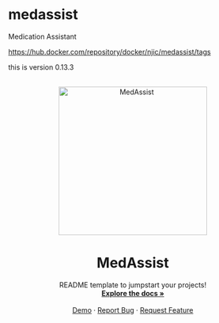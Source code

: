 # medassist
Medication Assistant

https://hub.docker.com/repository/docker/njic/medassist/tags


this is version 0.13.3

<br />
<div align="center">
  <img src="/icons/logo-pills.svg" width="300" title="MedAssist">

  <h1>MedAssist</h1>

  <p align="center">README template to jumpstart your projects!<br />
    <a href="https://github.com/othneildrew/Best-README-Template"><strong>Explore the docs »</strong></a>
    <br />
    <br />
    <a href="https://volimandr.eu">Demo</a>
    ·
    <a href="https://github.com/othneildrew/Best-README-Template/issues/new?labels=bug&template=bug-report---.md">Report Bug</a>
    ·
    <a href="https://github.com/othneildrew/Best-README-Template/issues/new?labels=enhancement&template=feature-request---.md">Request Feature</a>
  </p>
</div>